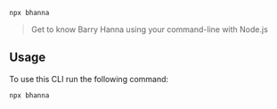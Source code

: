`npx bhanna`

> Get to know Barry Hanna using your command-line with Node.js

## Usage

To use this CLI run the following command:

`npx bhanna`
